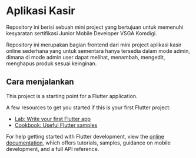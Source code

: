 # Aplikasi Kasir

Repository ini berisi sebuah mini project yang bertujuan untuk memenuhi kesyaratan sertifikasi Junior Mobile Developer VSGA Komdigi.

Repository ini merupakan bagian frontend dari mini project aplikasi kasir online sederhana yang untuk sementara hanya tersedia dalam mode admin, dimana di mode admin user dapat melihat, menambah, mengedit, menghapus produk sesuai keinginan.

## Cara menjalankan

This project is a starting point for a Flutter application.

A few resources to get you started if this is your first Flutter project:

- [Lab: Write your first Flutter app](https://docs.flutter.dev/get-started/codelab)
- [Cookbook: Useful Flutter samples](https://docs.flutter.dev/cookbook)

For help getting started with Flutter development, view the
[online documentation](https://docs.flutter.dev/), which offers tutorials,
samples, guidance on mobile development, and a full API reference.
